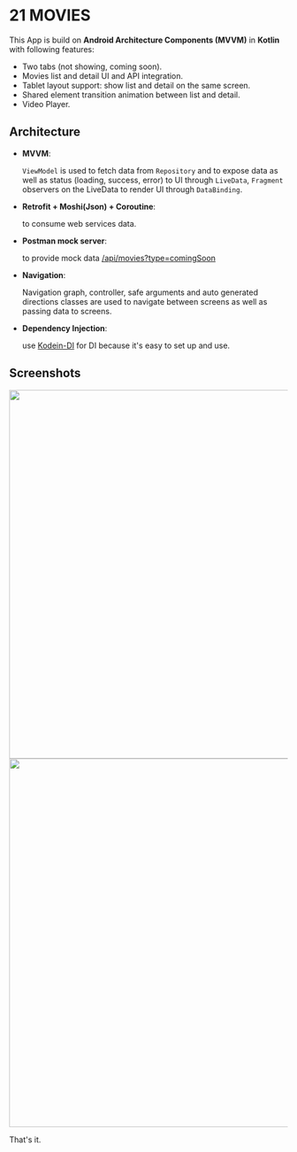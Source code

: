 # 21 MOVIES

This App is build on **Android Architecture Components (MVVM)** in **Kotlin** with following features:

- Two tabs (not showing, coming soon).
- Movies list and detail UI and API integration.
- Tablet layout support: show list and detail on the same screen.
- Shared element transition animation between list and detail.
- Video Player.

## Architecture

- **MVVM**:

    `ViewModel` is used to fetch data from `Repository` and to expose data as well as status (loading, success, error) to UI through `LiveData`, `Fragment` observers on the LiveData to render UI through `DataBinding`.
- **Retrofit + Moshi(Json) + Coroutine**:

    to consume web services data.
- **Postman mock server**:

    to provide mock data [/api/movies?type=comingSoon
](https://documenter.getpostman.com/view/5298582/SVfRv8vp?version=latest#fd182532-683b-43ee-b0b7-9e26d415facd)
- **Navigation**:

    Navigation graph, controller, safe arguments and auto generated directions classes are used to navigate between screens as well as passing data to screens.
- **Dependency Injection**:

    use [Kodein-DI](https://github.com/Kodein-Framework/Kodein-DI) for DI because it's easy to set up and use.


## Screenshots

<img src="https://user-images.githubusercontent.com/54767749/65827834-c6a41980-e2d7-11e9-81d7-09bf8ccdfbd9.png" width="666">
<img src="https://user-images.githubusercontent.com/54767749/65827836-c9067380-e2d7-11e9-86df-92d53115835c.png" width="666">


That's it.